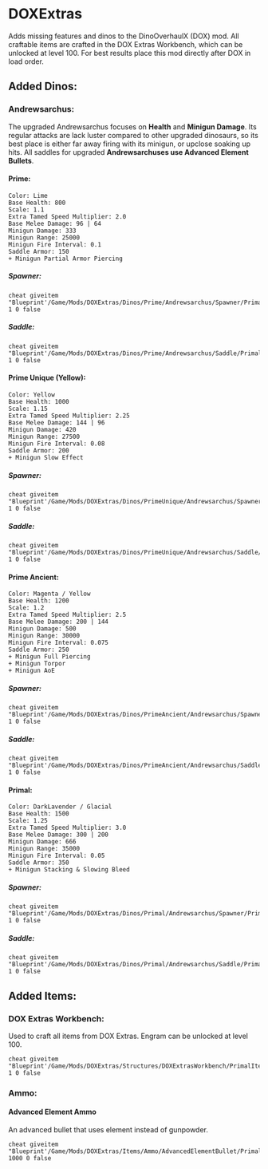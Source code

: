 # DOXExtras
Adds missing features and dinos to the DinoOverhaulX (DOX) mod. All craftable items are crafted in the DOX Extras Workbench, which can be unlocked at level 100. For best results place this mod directly after DOX in load order.

## Added Dinos:
### Andrewsarchus: 
The upgraded Andrewsarchus focuses on **Health** and **Minigun Damage**. Its regular attacks are lack luster compared to other upgraded dinosaurs, so its best place is either far away firing with its minigun, or upclose soaking up hits. All saddles for upgraded **Andrewsarchuses use Advanced Element Bullets**.

#### Prime:
	Color: Lime
	Base Health: 800
	Scale: 1.1
	Extra Tamed Speed Multiplier: 2.0 
	Base Melee Damage: 96 | 64
	Minigun Damage: 333
	Minigun Range: 25000
	Minigun Fire Interval: 0.1
	Saddle Armor: 150
	+ Minigun Partial Armor Piercing

##### Spawner:
	cheat giveitem "Blueprint'/Game/Mods/DOXExtras/Dinos/Prime/Andrewsarchus/Spawner/PrimalItem_DinoSpawner_Andrewsarchus_Prime.PrimalItem_DinoSpawner_Andrewsarchus_Prime'" 1 0 false
##### Saddle: 
	cheat giveitem "Blueprint'/Game/Mods/DOXExtras/Dinos/Prime/Andrewsarchus/Saddle/PrimalItemArmor_AndrewsarchusPrimeSaddle.PrimalItemArmor_AndrewsarchusPrimeSaddle'" 1 0 false

#### Prime Unique (Yellow):
	Color: Yellow
	Base Health: 1000
	Scale: 1.15
	Extra Tamed Speed Multiplier: 2.25 
	Base Melee Damage: 144 | 96
	Minigun Damage: 420
	Minigun Range: 27500
	Minigun Fire Interval: 0.08
	Saddle Armor: 200
	+ Minigun Slow Effect
	
##### Spawner:
	cheat giveitem "Blueprint'/Game/Mods/DOXExtras/Dinos/PrimeUnique/Andrewsarchus/Spawner/PrimalItem_DinoSpawner_Andrewsarchus_PrimeUnique.PrimalItem_DinoSpawner_Andrewsarchus_PrimeUnique'" 1 0 false
##### Saddle: 
	cheat giveitem "Blueprint'/Game/Mods/DOXExtras/Dinos/PrimeUnique/Andrewsarchus/Saddle/PrimalItemArmor_AndrewsarchusPrimeUniqueSaddle.PrimalItemArmor_AndrewsarchusPrimeUniqueSaddle'" 1 0 false

#### Prime Ancient:
	Color: Magenta / Yellow
	Base Health: 1200
	Scale: 1.2
	Extra Tamed Speed Multiplier: 2.5 
	Base Melee Damage: 200 | 144
	Minigun Damage: 500
	Minigun Range: 30000
	Minigun Fire Interval: 0.075
	Saddle Armor: 250
	+ Minigun Full Piercing
	+ Minigun Torpor
	+ Minigun AoE

##### Spawner:
	cheat giveitem "Blueprint'/Game/Mods/DOXExtras/Dinos/PrimeAncient/Andrewsarchus/Spawner/PrimalItem_DinoSpawner_Andrewsarchus_PrimeAncient.PrimalItem_DinoSpawner_Andrewsarchus_PrimeAncient'" 1 0 false
##### Saddle: 
	cheat giveitem "Blueprint'/Game/Mods/DOXExtras/Dinos/PrimeAncient/Andrewsarchus/Saddle/PrimalItemArmor_AndrewsarchusPrimeAncientSaddle.PrimalItemArmor_AndrewsarchusPrimeAncientSaddle'" 1 0 false

#### Primal:
	Color: DarkLavender / Glacial
	Base Health: 1500
	Scale: 1.25
	Extra Tamed Speed Multiplier: 3.0 
	Base Melee Damage: 300 | 200
	Minigun Damage: 666
	Minigun Range: 35000
	Minigun Fire Interval: 0.05
	Saddle Armor: 350
	+ Minigun Stacking & Slowing Bleed
	
##### Spawner:
	cheat giveitem "Blueprint'/Game/Mods/DOXExtras/Dinos/Primal/Andrewsarchus/Spawner/PrimalItem_DinoSpawner_Andrewsarchus_Primal.PrimalItem_DinoSpawner_Andrewsarchus_Primal'" 1 0 false
##### Saddle: 
	cheat giveitem "Blueprint'/Game/Mods/DOXExtras/Dinos/Primal/Andrewsarchus/Saddle/PrimalItemArmor_AndrewsarchusPrimalSaddle.PrimalItemArmor_AndrewsarchusPrimalSaddle'" 1 0 false

## Added Items:
### DOX Extras Workbench:
Used to craft all items from DOX Extras. Engram can be unlocked at level 100.

	cheat giveitem "Blueprint'/Game/Mods/DOXExtras/Structures/DOXExtrasWorkbench/PrimalItemStructure_DOXExtrasWorkbench.PrimalItemStructure_DOXExtrasWorkbench'" 1 0 false

### Ammo:
#### Advanced Element Ammo
An advanced bullet that uses element instead of gunpowder. 

	cheat giveitem "Blueprint'/Game/Mods/DOXExtras/Items/Ammo/AdvancedElementBullet/PrimalItemAmmo_AdvancedElementBullet.PrimalItemAmmo_AdvancedElementBullet'" 1000 0 false
